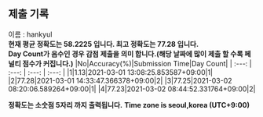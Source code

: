 


  
## 제출 기록  
이름 : hankyul  
**현재 평균 정확도는 58.2225 입니다. 최고 정확도는 77.28 입니다.**  
**Day Count가 음수인 경우 감점 제출을 의미 합니다.(해당 날짜에 많이 제출 할 수록 페널티 점수가 커집니다.)**
|No|Accuracy(%)|Submission Time|Day Count|
| :---: | :---: | :---: | :---: |
|1|1.13|2021-03-01 13:08:25.853587+09:00|1|
|2|77.28|2021-03-01 14:33:47.366378+09:00|2|
|3|77.25|2021-03-02 08:20:06.589264+09:00|1|
|4|77.23|2021-03-02 08:44:52.331764+09:00|2|


**정확도는 소숫점 5자리 까지 출력됩니다.**
**Time zone is seoul,korea (UTC+9:00)**
